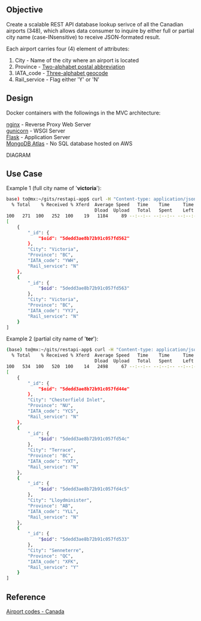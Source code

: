 ## Objective
Create a scalable REST API database lookup serivce of all the Canadian airports (348), which allows data consumer to inquire by either full or partial city name (case-INsensitive) to receive JSON-formated result.

Each airport carries four (4) element of attributes:
1. City - Name of the city where an airport is located
2. Province - [Two-alphabet postal abbreviation](https://en.wikipedia.org/wiki/Canadian_postal_abbreviations_for_provinces_and_territories)
3. IATA_code - [Three-alphabet geocode](https://en.wikipedia.org/wiki/IATA_airport_code)
4. Rail_service - Flag either 'Y' or 'N'

## Design
Docker containers with the followings in the MVC architecture:

[nginx](https://www.nginx.com/) - Reverse Proxy Web Server  
[gunicorn](https://gunicorn.org/) - WSGI Server  
[Flask](https://palletsprojects.com/p/flask/) - Application Server  
[MongoDB Atlas](https://www.mongodb.com/cloud/atlas) - No SQL database hosted on AWS

DIAGRAM


## Use Case
Example 1 (full city name of '**victoria**'):

``` bash
base) to@mx:~/gits/restapi-app$ curl -H "Content-type: application/json" -X GET http://127.0.0.1/city_search -d '{"City":"victoria"}' | python -m json.tool
  % Total    % Received % Xferd  Average Speed   Time    Time     Time  Current
                                 Dload  Upload   Total   Spent    Left  Speed
100   271  100   252  100    19   1184     89 --:--:-- --:--:-- --:--:--  1188
[
    {
        "_id": {
            "$oid": "5dedd3ae8b72b91c057fd562"
        },
        "City": "Victoria",
        "Province": "BC",
        "IATA_code": "YWH",
        "Rail_service": "N"
    },
    {
        "_id": {
            "$oid": "5dedd3ae8b72b91c057fd563"
        },
        "City": "Victoria",
        "Province": "BC",
        "IATA_code": "YYJ",
        "Rail_service": "N"
    }
]
```

Example 2 (partial city name of '**ter**'):
``` bash
(base) to@mx:~/gits/restapi-app$ curl -H "Content-type: application/json" -X GET http://127.0.0.1/city_search -d '{"City":"ter"}' | python -m json.tool
  % Total    % Received % Xferd  Average Speed   Time    Time     Time  Current
                                 Dload  Upload   Total   Spent    Left  Speed
100   534  100   520  100    14   2498     67 --:--:-- --:--:-- --:--:--  2512
[
    {
        "_id": {
            "$oid": "5dedd3ae8b72b91c057fd44e"
        },
        "City": "Chesterfield Inlet",
        "Province": "NU",
        "IATA_code": "YCS",
        "Rail_service": "N"
    },
    {
        "_id": {
            "$oid": "5dedd3ae8b72b91c057fd54c"
        },
        "City": "Terrace",
        "Province": "BC",
        "IATA_code": "YXT",
        "Rail_service": "N"
    },
    {
        "_id": {
            "$oid": "5dedd3ae8b72b91c057fd4c5"
        },
        "City": "Lloydminister",
        "Province": "AB",
        "IATA_code": "YLL",
        "Rail_service": "N"
    },
    {
        "_id": {
            "$oid": "5dedd3ae8b72b91c057fd533"
        },
        "City": "Senneterre",
        "Province": "QC",
        "IATA_code": "XFK",
        "Rail_service": "Y"
    }
]
```

## Reference
[Airport codes - Canada](http://quickaid.com/airport-codes-canada/)


